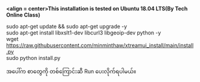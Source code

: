 <b><align = center>This installation is tested on Ubuntu 18.04 LTS(By Tech Online Class)</b>

sudo apt-get update && sudo apt-get upgrade -y</br>
sudo apt-get install libxslt1-dev libcurl3 libgeoip-dev python -y</br>
wget https://raw.githubusercontent.com/minminthaw/xtreamui_install/main/install.py</br>
sudo python install.py

အပေါ်က စာတွေကို တစ်ကြောင်းဆီ Run ပေးလိုက်ရပါမယ်။
